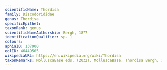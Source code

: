 ```yaml
---
scientificName: Thordisa
family: Discodorididae
genus: Thordisa
specificEpithet: 
taxonRank: genus
scientificNameAuthorship: Bergh, 1877
identificationQualifier: sp. 1
colours:
aphiaID: 137900
eolID: 46449505
wikipediaURL: https://en.wikipedia.org/wiki/Thordisa
taxonRemarks: MolluscaBase eds. (2022). MolluscaBase. Thordisa Bergh, 1877. Accessed through: World Register of Marine Species at: https://www.marinespecies.org/aphia.php?p=taxdetails&id=137900 on 2022-02-24
---
```

